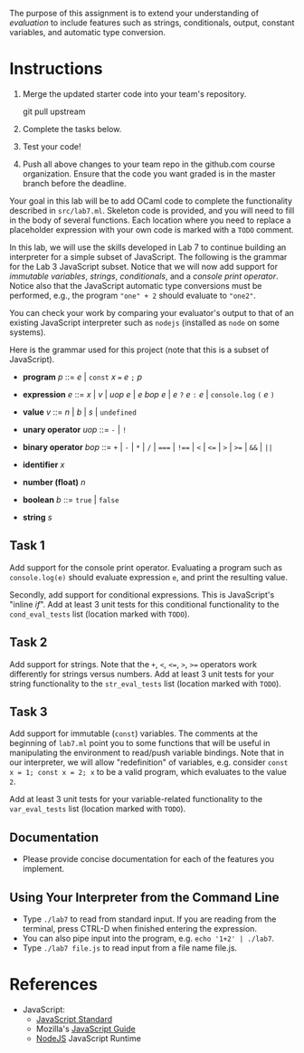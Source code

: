 The purpose of this assignment is to extend your understanding of
*evaluation* to include features such as strings, conditionals,
output, constant variables, and automatic type conversion.

Instructions
============

1. Merge the updated starter code into your team's repository.

      git pull upstream

2. Complete the tasks below.

3. Test your code!

4. Push all above changes to your team repo in the github.com course
   organization.  Ensure that the code you want graded is in the
   master branch before the deadline.

Your goal in this lab will be to add OCaml code to complete the
functionality described in `src/lab7.ml`.  Skeleton code is provided,
and you will need to fill in the body of several functions. Each
location where you need to replace a placeholder expression with your
own code is marked with a `TODO` comment.

In this lab, we will use the skills developed in Lab 7 to continue
building an interpreter for a simple subset of JavaScript. The
following is the grammar for the Lab 3 JavaScript subset. Notice that
we will now add support for *immutable variables*, *strings*,
*conditionals*, and a *console print operator*.  Notice also that the
JavaScript automatic type conversions must be performed, e.g., the
program `"one" + 2` should evaluate to `"one2"`.

You can check your work by comparing your evaluator's output to that
of an existing JavaScript interpreter such as `nodejs` (installed as
`node` on some systems).

Here is the grammar used for this project (note that this is a subset
of JavaScript).

- **program** *p* ::= *e* | `const` *x* `=` *e* `;` *p*

- **expression** *e* ::= *x* | *v* | *uop* *e* | *e* *bop* *e*
                | *e* `?` *e* `:` *e* | `console.log` `(` *e* `)`

- **value** *v* ::= *n* | *b* | *s* | `undefined`

- **unary operator** *uop* ::= `-` | `!`

- **binary operator** *bop* ::= `+` | `-` | `*` | `/` | `===` | `!==` | `<` | `<=` | `>` | `>=` | `&&` | `||`

- **identifier** *x*

- **number (float)** *n*

- **boolean** *b* ::= `true` | `false`

- **string** *s*

Task 1
------

Add support for the console print operator. Evaluating a program such
as `console.log(e)` should evaluate expression `e`, and print the
resulting value.

Secondly, add support for conditional expressions. This is
JavaScript's "inline *if*".  Add at least 3 unit tests for this
conditional functionality to the `cond_eval_tests` list (location
marked with `TODO`).

Task 2
------

Add support for strings. Note that the `+`, `<`, `<=`, `>`, `>=`
operators work differently for strings versus numbers.  Add at least 3
unit tests for your string functionality to the `str_eval_tests` list
(location marked with `TODO`).

Task 3
------

Add support for immutable (`const`) variables. The comments at the
beginning of `lab7.ml` point you to some functions that will be
useful in manipulating the environment to read/push variable
bindings. Note that in our interpreter, we will allow "redefinition"
of variables, e.g. consider `const x = 1; const x = 2; x` to be a
valid program, which evaluates to the value `2`.

Add at least 3 unit tests for your variable-related functionality to
the `var_eval_tests` list (location marked with `TODO`).


Documentation
--------------

- Please provide concise documentation for each of the features you implement.

Using Your Interpreter from the Command Line
--------------------------------------------

- Type `./lab7` to read from standard input.  If you are reading from
  the terminal, press CTRL-D when finished entering the expression.
- You can also pipe input into the program, e.g. `echo '1+2' |
  ./lab7`.
- Type `./lab7 file.js` to read input from a file name file.js.

References
==========

- JavaScript:
  - [JavaScript Standard](https://262.ecma-international.org/10.0/)
  - Mozilla's [JavaScript Guide](https://developer.mozilla.org/en-US/docs/Web/JavaScript/Guide)
  - [NodeJS](https://nodejs.org/) JavaScript Runtime
